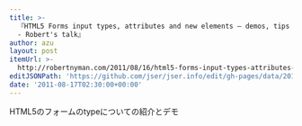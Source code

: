 ```yaml
---
title: >-
  『HTML5 Forms input types, attributes and new elements – demos, tips and tricks
  - Robert's talk』
author: azu
layout: post
itemUrl: >-
  http://robertnyman.com/2011/08/16/html5-forms-input-types-attributes-and-new-elements-demos-tips-and-tricks/
editJSONPath: 'https://github.com/jser/jser.info/edit/gh-pages/data/2011/08/index.json'
date: '2011-08-17T02:30:00+00:00'
---
```

HTML5のフォームのtypeについての紹介とデモ
